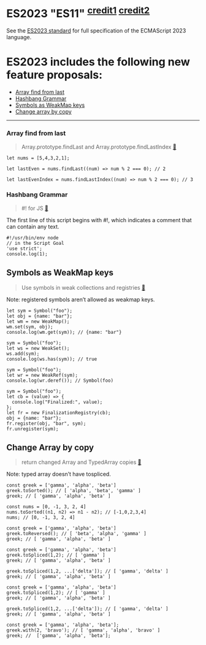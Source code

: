 # ES2023 "ES11" <sup><span>[credit1](https://v8.dev/features/tags/es2023)</span> <span>[credit2](https://h3manth.com/ES2023/)</span></sup>

See the [ES2023 standard](https://tc39.es/ecma262/2023/) for full specification of the ECMAScript 2023 language.

ES2023 includes the following new feature proposals:
================

* [Array find from last](#array-find-from-last)
* [Hashbang Grammar](#hashbang-grammar)
* [Symbols as WeakMap keys](#symbols-as-weakmap-keys)
* [Change array by copy](#change-array-by-copy)
---

### [](#array-find-from-last)Array find from last

> Array.prototype.findLast and Array.prototype.findLastIndex [📕](https://github.com/tc39/proposal-array-find-from-last)

    let nums = [5,4,3,2,1];
    
    let lastEven = nums.findLast((num) => num % 2 === 0); // 2
    
    let lastEvenIndex = nums.findLastIndex((num) => num % 2 === 0); // 3

### [](#hashbang-grammar)Hashbang Grammar

> #! for JS [📕](https://github.com/tc39/proposal-hashbang)

The first line of this script begins with #!, which indicates a comment that can contain any text.

    #!/usr/bin/env node
    // in the Script Goal
    'use strict';
    console.log(1);

[](#symbols-as-weakmap-keys)Symbols as WeakMap keys
---------------------------------------------------

> Use symbols in weak collections and registries [📕](https://github.com/tc39/proposal-symbols-as-weakmap-keys)

Note: registered symbols aren’t allowed as weakmap keys.

    let sym = Symbol("foo");
    let obj = {name: "bar"};
    let wm = new WeakMap();
    wm.set(sym, obj);
    console.log(wm.get(sym)); // {name: "bar"}

    sym = Symbol("foo");
    let ws = new WeakSet();
    ws.add(sym);
    console.log(ws.has(sym)); // true

    sym = Symbol("foo");
    let wr = new WeakRef(sym);
    console.log(wr.deref()); // Symbol(foo)

    sym = Symbol("foo");
    let cb = (value) => {
      console.log("Finalized:", value);
    };
    let fr = new FinalizationRegistry(cb);
    obj = {name: "bar"};
    fr.register(obj, "bar", sym);
    fr.unregister(sym);

[](#change-array-by-copy)Change Array by copy
---------------------------------------------

> return changed Array and TypedArray copies [📕](https://github.com/tc39/proposal-change-array-by-copy)

Note: typed array doesn’t have tospliced.

    const greek = ['gamma', 'alpha', 'beta']
    greek.toSorted(); // [ 'alpha', 'beta', 'gamma' ]
    greek; // [ 'gamma', 'alpha', 'beta' ]
    
    const nums = [0, -1, 3, 2, 4]
    nums.toSorted((n1, n2) => n1 - n2); // [-1,0,2,3,4]
    nums; // [0, -1, 3, 2, 4]

    const greek = ['gamma', 'alpha', 'beta']
    greek.toReversed(); // [ 'beta', 'alpha', 'gamma' ]
    greek; // [ 'gamma', 'alpha', 'beta' ]

    const greek = ['gamma', 'alpha', 'beta']
    greek.toSpliced(1,2); // [ 'gamma' ]
    greek; // [ 'gamma', 'alpha', 'beta' ]
    
    greek.toSpliced(1,2, ...['delta']); // [ 'gamma', 'delta' ]
    greek; // [ 'gamma', 'alpha', 'beta' ]

    const greek = ['gamma', 'alpha', 'beta']
    greek.toSpliced(1,2); // [ 'gamma' ]
    greek; // [ 'gamma', 'alpha', 'beta' ]
    
    greek.toSpliced(1,2, ...['delta']); // [ 'gamma', 'delta' ]
    greek; // [ 'gamma', 'alpha', 'beta' ]

    const greek = ['gamma', 'alpha', 'beta'];
    greek.with(2, 'bravo'); // [ 'gamma', 'alpha', 'bravo' ]
    greek; //  ['gamma', 'alpha', 'beta'];
